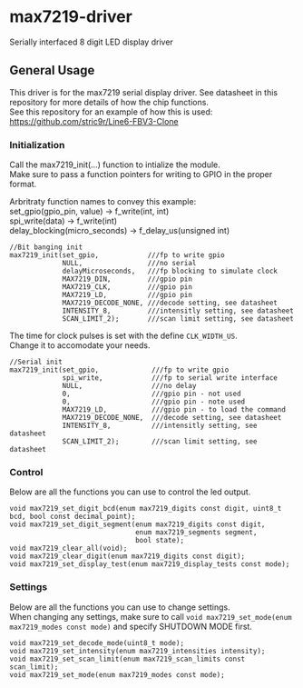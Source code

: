 # max7219-driver  
Serially interfaced 8 digit LED display driver  

## General Usage  
This driver is for the max7219 serial display driver.  See datasheet in this repository for more details of how the chip functions.  
See this repository for an example of how this is used: https://github.com/stric9r/Line6-FBV3-Clone  

### Initialization  
Call the max7219_init(...) function to intialize the module.  
Make sure to pass a function pointers for writing to GPIO in the proper format.  

Arbritraty function names to convey this example:  
set_gpio(gpio_pin, value) -> f_write(int, int)  
spi_write(data) -> f_write(int)  
delay_blocking(micro_seconds) -> f_delay_us(unsigned int)  
```  
//Bit banging init  
max7219_init(set_gpio,            ///fp to write gpio  
             NULL,                ///no serial  
             delayMicroseconds,   ///fp blocking to simulate clock  
             MAX7219_DIN,         ///gpio pin  
             MAX7219_CLK,         ///gpio pin  
             MAX7219_LD,          ///gpio pin  
             MAX7219_DECODE_NONE, ///decode setting, see datasheet   
             INTENSITY_8,         ///intensitly setting, see datasheet    
             SCAN_LIMIT_2);       ///scan limit setting, see datasheet  
```  
The time for clock pulses is set with the define `CLK_WIDTH_US`.  
Change it to accomodate your needs.  
```  
//Serial init  
max7219_init(set_gpio,             ///fp to write gpio  
             spi_write,            ///fp to serial write interface  
             NULL,                 ///no delay  
             0,                    ///gpio pin - not used  
             0,                    ///gpio pin - note used  
             MAX7219_LD,           ///gpio pin - to load the command  
             MAX7219_DECODE_NONE,  ///decode setting, see datasheet  
             INTENSITY_8,          ///intensitly setting, see datasheet  
             SCAN_LIMIT_2);        ///scan limit setting, see datasheet  
```  

### Control  
Below are all the functions you can use to control the led output.  
```  
void max7219_set_digit_bcd(enum max7219_digits const digit, uint8_t bcd, bool const decimal_point);  
void max7219_set_digit_segment(enum max7219_digits const digit,  
                               enum max7219_segments segment,  
                               bool state);  
void max7219_clear_all(void);  
void max7219_clear_digit(enum max7219_digits const digit);  
void max7219_set_display_test(enum max7219_display_tests const mode);  
```  
### Settings  
Below are all the functions you can use to change settings.  
When changing any settings, make sure to call `void max7219_set_mode(enum max7219_modes const mode)` and specify SHUTDOWN MODE first.  
```  
void max7219_set_decode_mode(uint8_t mode);  
void max7219_set_intensity(enum max7219_intensities intensity);  
void max7219_set_scan_limit(enum max7219_scan_limits const scan_limit);  
void max7219_set_mode(enum max7219_modes const mode);  
```  



